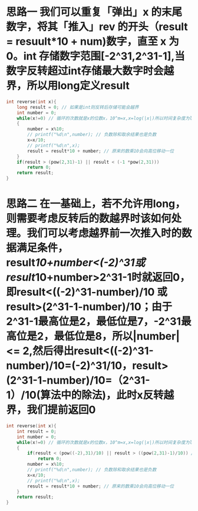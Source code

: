# 思路一 我们可以重复「弹出」x 的末尾数字，将其「推入」rev 的开头（result = resuult*10 + num)数字，直至 x 为 0。int 存储数字范围[-2^31,2^31-1],当数字反转超过int存储最大数字时会越界，所以用long定义result
```c
int reverse(int x){
    long result = 0; // 如果是int则反转后存储可能会越界
    int number = 0;
    while(x!=0) // 循环的次数就是x的位数x，10^m=x,x=log(|x|)所以时间复杂度为log(|x|)
    {
        number = x%10;
        // printf("%d\n",number); // 负数除和取余结果也是负数
        x=x/10;
        // printf("%d\n",x);
        result = result*10 + number; // 原来的数乘10会向高位移动一位
    }
    if(result > (pow(2,31)-1) || result < (-1 *pow(2,31)))
        return 0;
    return result;
}
```
# 思路二 在一基础上，若不允许用long，则需要考虑反转后的数越界时该如何处理。我们可以考虑越界前一次推入时的数据满足条件，result*10+number<(-2)^31或result*10+number>2^31-1时就返回0，即result<((-2)^31-number)/10 或 result>(2^31-1-number)/10；由于2^31-1最高位是2，最低位是7，-2^31最高位是2，最低位是8，所以|number| <= 2,然后得出result<((-2)^31-number)/10=(-2)^31/10，result>(2^31-1-number)/10=（2^31-1）/10(算法中的除法)，此时x反转越界，我们提前返回0
```c
int reverse(int x){
    int result = 0;
    int number = 0;
    while(x!=0) // 循环的次数就是x的位数x，10^m=x,x=log(|x|)所以时间复杂度为log(|x|)
    {
        if(result < (pow((-2),31)/10) || result > ((pow(2,31)-1)/10)) // 2^31-1最高位是2，最低位是7；-2^31最高位是2，最低位是8
            return 0;
        number = x%10;
        // printf("%d\n",number); // 负数除和取余结果也是负数
        x=x/10;
        // printf("%d\n",x);
        result = result*10 + number; // 原来的数乘10会向高位移动一位
    }
    return result;
}
```
